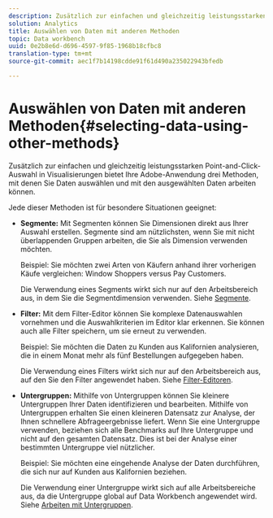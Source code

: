 ```yaml
---
description: Zusätzlich zur einfachen und gleichzeitig leistungsstarken Point-and-Click-Auswahl in Visualisierungen bietet Ihre Adobe-Anwendung drei Methoden, mit denen Sie Daten auswählen und mit den ausgewählten Daten arbeiten können.
solution: Analytics
title: Auswählen von Daten mit anderen Methoden
topic: Data workbench
uuid: 0e2b8e6d-d696-4597-9f85-1968b18cfbc8
translation-type: tm+mt
source-git-commit: aec1f7b14198cdde91f61d490a235022943bfedb

---
```



# Auswählen von Daten mit anderen Methoden{#selecting-data-using-other-methods}

Zusätzlich zur einfachen und gleichzeitig leistungsstarken Point-and-Click-Auswahl in Visualisierungen bietet Ihre Adobe-Anwendung drei Methoden, mit denen Sie Daten auswählen und mit den ausgewählten Daten arbeiten können.

Jede dieser Methoden ist für besondere Situationen geeignet:

* **Segmente:** Mit Segmenten können Sie Dimensionen direkt aus Ihrer Auswahl erstellen. Segmente sind am nützlichsten, wenn Sie mit nicht überlappenden Gruppen arbeiten, die Sie als Dimension verwenden möchten.

   Beispiel: Sie möchten zwei Arten von Käufern anhand ihrer vorherigen Käufe vergleichen: Window Shoppers versus Pay Customers.

   Die Verwendung eines Segments wirkt sich nur auf den Arbeitsbereich aus, in dem Sie die Segmentdimension verwenden. Siehe [Segmente](../../../../home/c-get-started/c-analysis-vis/c-seg/c-seg.md#concept-71a333e5c7334e0489c76fca95862fbc).

* **Filter:** Mit dem Filter-Editor können Sie komplexe Datenauswahlen vornehmen und die Auswahlkriterien im Editor klar erkennen. Sie können auch alle Filter speichern, um sie erneut zu verwenden.

   Beispiel: Sie möchten die Daten zu Kunden aus Kalifornien analysieren, die in einem Monat mehr als fünf Bestellungen aufgegeben haben.

   Die Verwendung eines Filters wirkt sich nur auf den Arbeitsbereich aus, auf den Sie den Filter angewendet haben. Siehe [Filter-Editoren](../../../../home/c-get-started/c-analysis-vis/c-filter-editors/c-filter-editors.md#concept-2f343ecbed8240f18b0c1f1eccef11e3).

* **Untergruppen:** Mithilfe von Untergruppen können Sie kleinere Untergruppen Ihrer Daten identifizieren und bearbeiten. Mithilfe von Untergruppen erhalten Sie einen kleineren Datensatz zur Analyse, der Ihnen schnellere Abfrageergebnisse liefert. Wenn Sie eine Untergruppe verwenden, beziehen sich alle Benchmarks auf Ihre Untergruppe und nicht auf den gesamten Datensatz. Dies ist bei der Analyse einer bestimmten Untergruppe viel nützlicher.

   Beispiel: Sie möchten eine eingehende Analyse der Daten durchführen, die sich nur auf Kunden aus Kalifornien beziehen.

   Die Verwendung einer Untergruppe wirkt sich auf alle Arbeitsbereiche aus, da die Untergruppe global auf Data Workbench angewendet wird. Siehe [Arbeiten mit Untergruppen](../../../../home/c-get-started/c-vis/c-wk-subsets/c-wk-subsets.md#concept-43809322b6374d5cb2536630a13e943b).

